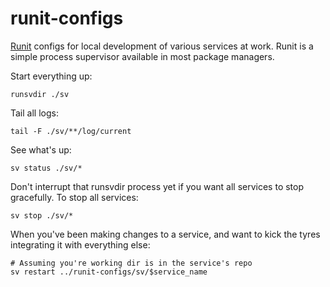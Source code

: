 # runit-configs

[Runit](http://smarden.org/runit/) configs for local development of various
services at work. Runit is a simple process supervisor available in most package
managers.

Start everything up:

```
runsvdir ./sv
```

Tail all logs:

```
tail -F ./sv/**/log/current
```

See what's up:

```
sv status ./sv/*
```

Don't interrupt that runsvdir process yet if you want all services to stop
gracefully. To stop all services:

```
sv stop ./sv/*
```

When you've been making changes to a service, and want to kick the tyres
integrating it with everything else:

```
# Assuming you're working dir is in the service's repo
sv restart ../runit-configs/sv/$service_name
```
